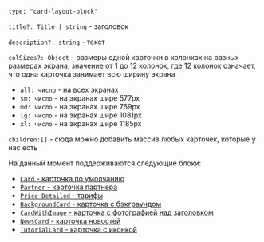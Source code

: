 `type: "card-layout-block"`

`title?: Title | string` - заголовок

`description?: string` - текст

`colSizes?: Object` - размеры одной карточки в колонках на разных размерах экрана, значение от 1 до 12 колонок, где 12 колонок означает, что одна карточка занимает всю ширину экрана

- `all: число` - на всех экранах
- `sm: число` - на экранах шире 577px
- `md: число` - на экранах шире 769px
- `lg: число` - на экранах шире 1081px
- `xl: число` - на экранах шире 1185px

`children:[]` - сюда можно добавить массив любых карточек, которые у нас есть

На данный момент поддерживаются следующие блоки:

- [`Card` - карточка по умолчанию](?path=/story/компоненты-карточки-cardbase--default&viewMode=docs)
- [`Partner` - карточка партнера](?path=/story/компоненты-карточки-partner--default&viewMode=docs)
- [`Price Detailed` - тарифы](?path=/story/компоненты-карточки-pricedetailed--marked-list&viewMode=docs)
- [`BackgroundCard` - карточка с бэкграундом](?path=/story/компоненты-карточки-backgroundcard--default&viewMode=docs)
- [`CardWithImage` - карточка с фотографией над заголовком](?path=/story/компоненты-карточки-cardwithimage--default&viewMode=docs)
- [`NewsCard` - карточка новостей](?path=/story/компоненты-карточки-newscard--default&viewMode=docs)
- [`TutorialCard` - карточка с иконкой](?path=/story/компоненты-карточки-tutorialcard--default&viewMode=docs)
